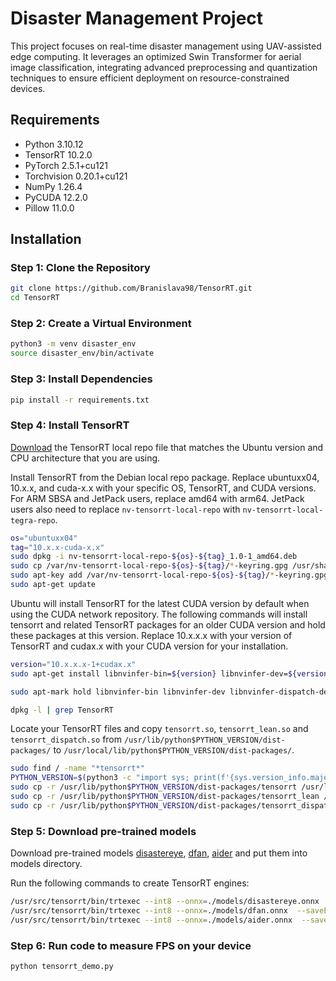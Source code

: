 # Disaster Management Project

This project focuses on real-time disaster management using UAV-assisted edge computing. It leverages an optimized Swin Transformer for aerial image classification, integrating advanced preprocessing and quantization techniques to ensure efficient deployment on resource-constrained devices.

## Requirements
- Python 3.10.12
- TensorRT 10.2.0
- PyTorch 2.5.1+cu121
- Torchvision 0.20.1+cu121
- NumPy 1.26.4
- PyCUDA 12.2.0
- Pillow 11.0.0

## Installation

### Step 1: Clone the Repository
```bash
git clone https://github.com/Branislava98/TensorRT.git
cd TensorRT
```
### Step 2: Create a Virtual Environment
```bash
python3 -m venv disaster_env
source disaster_env/bin/activate
```
### Step 3: Install Dependencies
```bash
pip install -r requirements.txt
```
### Step 4: Install TensorRT

[Download](https://developer.nvidia.com/tensorrt) the TensorRT local repo file that matches the Ubuntu version and CPU architecture that you are using.

Install TensorRT from the Debian local repo package. Replace ubuntuxx04, 10.x.x, and cuda-x.x with your specific OS, TensorRT, and CUDA versions. For ARM SBSA and JetPack users, replace amd64 with arm64. JetPack users also need to replace `nv-tensorrt-local-repo`
 with `nv-tensorrt-local-tegra-repo`.

```bash
os="ubuntuxx04"
tag="10.x.x-cuda-x.x"
sudo dpkg -i nv-tensorrt-local-repo-${os}-${tag}_1.0-1_amd64.deb
sudo cp /var/nv-tensorrt-local-repo-${os}-${tag}/*-keyring.gpg /usr/share/keyrings/
sudo apt-key add /var/nv-tensorrt-local-repo-${os}-${tag}/*-keyring.gpg
sudo apt-get update
```

Ubuntu will install TensorRT for the latest CUDA version by default when using the CUDA network repository. The following commands will install tensorrt and related TensorRT packages for an older CUDA version and hold these packages at this version. Replace 10.x.x.x with your version of TensorRT and cudax.x with your CUDA version for your installation.

```bash
version="10.x.x.x-1+cudax.x"
sudo apt-get install libnvinfer-bin=${version} libnvinfer-dev=${version} libnvinfer-dispatch-dev=${version} libnvinfer-dispatch10=${version} libnvinfer-headers-dev=${version} libnvinfer-headers-plugin-dev=${version} libnvinfer-lean-dev=${version} libnvinfer-lean10=${version} libnvinfer-plugin-dev=${version} libnvinfer-plugin10=${version} libnvinfer-samples=${version} libnvinfer-vc-plugin-dev=${version} libnvinfer-vc-plugin10=${version} libnvinfer10=${version} libnvonnxparsers-dev=${version} libnvonnxparsers10=${version} python3-libnvinfer-dev=${version} python3-libnvinfer-dispatch=${version} python3-libnvinfer-lean=${version} python3-libnvinfer=${version} tensorrt-dev=${version} tensorrt-libs=${version} tensorrt=${version}

sudo apt-mark hold libnvinfer-bin libnvinfer-dev libnvinfer-dispatch-dev libnvinfer-dispatch10 libnvinfer-headers-dev libnvinfer-headers-plugin-dev libnvinfer-lean-dev libnvinfer-lean10 libnvinfer-plugin-dev libnvinfer-plugin10 libnvinfer-samples libnvinfer-vc-plugin-dev libnvinfer-vc-plugin10 libnvinfer10 libnvonnxparsers-dev libnvonnxparsers10 python3-libnvinfer-dev python3-libnvinfer-dispatch python3-libnvinfer-lean python3-libnvinfer tensorrt-dev tensorrt-libs tensorrt
```
```bash
dpkg -l | grep TensorRT
```
Locate your TensorRT files and copy `tensorrt.so`, `tensorrt_lean.so` and `tensorrt_dispatch.so` from `/usr/lib/python$PYTHON_VERSION/dist-packages/` to `/usr/local/lib/python$PYTHON_VERSION/dist-packages/`.

```bash
sudo find / -name "*tensorrt*"
PYTHON_VERSION=$(python3 -c "import sys; print(f'{sys.version_info.major}.{sys.version_info.minor}')")
sudo cp -r /usr/lib/python$PYTHON_VERSION/dist-packages/tensorrt /usr/local/lib/python$PYTHON_VERSION/dist-packages/
sudo cp -r /usr/lib/python$PYTHON_VERSION/dist-packages/tensorrt_lean /usr/local/lib/python$PYTHON_VERSION/dist-packages/
sudo cp -r /usr/lib/python$PYTHON_VERSION/dist-packages/tensorrt_dispatch /usr/local/lib/python$PYTHON_VERSION/dist-packages/
```
### Step 5: Download pre-trained models

Download pre-trained models [disastereye](https://drive.google.com/file/d/1c75OmjyS5bLFso2nZ4aeoLCdq_5pRN4p/view?usp=sharing), [dfan](https://drive.google.com/file/d/1yzFPfQRS85Vl2fLvXVXx_g0Lsl1TtbuS/view?usp=sharing), [aider](https://drive.google.com/file/d/1CR_Hbk4kaPymMoWAUlst2DlfJOwPN2bD/view?usp=sharing) and put them into models directory.

Run the following commands to create TensorRT engines:
```bash
/usr/src/tensorrt/bin/trtexec --int8 --onnx=./models/disastereye.onnx  --saveEngine=./models/disastereye.trt
/usr/src/tensorrt/bin/trtexec --int8 --onnx=./models/dfan.onnx  --saveEngine=./models/dfan.trt
/usr/src/tensorrt/bin/trtexec --int8 --onnx=./models/aider.onnx  --saveEngine=./models/aider.trt
```
### Step 6: Run code to measure FPS on your device
```bash
python tensorrt_demo.py
```



